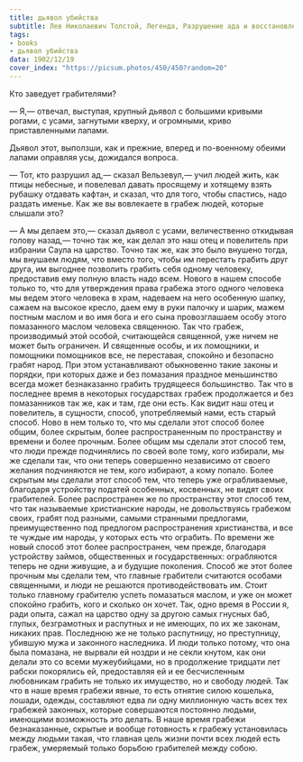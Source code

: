```yaml
---
title: дьявол убийства
subtitle: Лев Николаевич Толстой, Легенда, Разрушение ада и восстановление его
tags:
- books
- дьявол убийства
data: 1902/12/19
cover_index: "https://picsum.photos/450/450?random=20"
---
```




Кто заведует грабителями?

— Я,— отвечал, выступая, крупный дьявол с большими кривыми рогами, с усами, загнутыми кверху, и огромными, криво приставленными лапами.

Дьявол этот, выползши, как и прежние, вперед и по-военному обеими лапами оправляя усы, дожидался вопроса.

— Тот, кто разрушил ад,— сказал Вельзевул,— учил людей жить, как птицы небесные, и повелевал давать просящему и хотящему взять рубашку отдавать кафтан, и сказал, что для того, чтобы спастись, надо раздать именье. Как же вы вовлекаете в грабеж людей, которые слышали это?

— А мы делаем это,— сказал дьявол с усами, величественно откидывая голову назад,— точно так же, как делал это наш отец и повелитель при избрании Саула на царство. Точно так же, как это было внушено тогда, мы внушаем людям, что вместо того, чтобы им перестать грабить друг друга, им выгоднее позволить грабить себя одному человеку, предоставив ему полную власть надо всем. Нового в нашем способе только то, что для утверждения права грабежа этого одного человека мы ведем этого человека в храм, надеваем на него особенную шапку, сажаем на высокое кресло, даем ему в руки палочку и шарик, мажем постным маслом и во имя бога и его сына провозглашаем особу этого помазанного маслом человека священною. Так что грабеж, производимый этой особой, считающейся священной, уже ничем не может быть ограничен. И священные особы, и их помощники, и помощники помощников все, не переставая, спокойно и безопасно грабят народ. При этом устанавливают обыкновенно такие законы и порядки, при которых даже и без помазания праздное меньшинство всегда может безнаказанно грабить трудящееся большинство. Так что в последнее время в некоторых государствах грабеж продолжается и без помазанников так же, как и там, где они есть. Как видит наш отец и повелитель, в сущности, способ, употребляемый нами, есть старый способ. Ново в нем только то, что мы сделали этот способ более общим, более скрытым, более распространенным по пространству и времени и более прочным. Более общим мы сделали этот способ тем, что люди прежде подчинялись по своей воле тому, кого избирали, мы же сделали так, что они теперь совершенно независимо от своего желания подчиняются не тем, кого избирают, а кому попало. Более скрытым мы сделали этот способ тем, что теперь уже ограбливаемые, благодаря устройству податей особенных, косвенных, не видят своих грабителей. Более распространен же по пространству этот способ тем, что так называемые христианские народы, не довольствуясь грабежом своих, грабят под разными, самыми странными предлогами, преимущественно под предлогом распространения христианства, и все те чуждые им народы, у которых есть что ограбить. По времени же новый способ этот более распространен, чем прежде, благодаря устройству займов, общественных и государственных: ограбляются теперь не одни живущие, а и будущие поколения. Способ же этот более прочным мы сделали тем, что главные грабители считаются особами священными, и люди не решаются противодействовать им. Стоит только главному грабителю успеть помазаться маслом, и уже он может спокойно грабить, кого и сколько он хочет. Так, одно время в России я, ради опыта, сажал на царство одну за другою самых гнусных баб, глупых, безграмотных и распутных и не имеющих, по их же законам, никаких прав. Последнюю же не только распутницу, но преступницу, убившую мужа и законного наследника. И люди только потому, что она была помазана, не вырвали ей ноздри и не секли кнутом, как они делали это со всеми мужеубийцами, но в продолжение тридцати лет рабски покорялись ей, предоставляя ей и ее бесчисленным любовникам грабить не только их имущество, но и свободу людей. Так что в наше время грабежи явные, то есть отнятие силою кошелька, лошади, одежды, составляют едва ли одну миллионную часть всех тех грабежей законных, которые совершаются постоянно людьми, имеющими возможность это делать. В наше время грабежи безнаказанные, скрытые и вообще готовность к грабежу установилась между людьми такая, что главная цель жизни почти всех людей есть грабеж, умеряемый только борьбою грабителей между собою.
